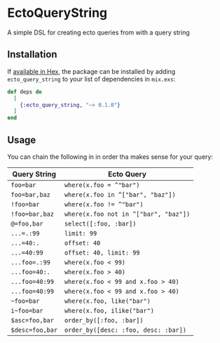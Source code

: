 # EctoQueryString

A simple DSL for creating ecto queries from with a query string

## Installation

If [available in Hex](https://hex.pm/docs/publish), the package can be installed
by adding `ecto_query_string` to your list of dependencies in `mix.exs`:

```elixir
def deps do
  [
    {:ecto_query_string, "~> 0.1.0"}
  ]
end
```

## Usage

You can chain the following in in order tha makes sense for your query:

Query String    | Ecto Query
--------------- | -----------
`foo=bar`       | `where(x.foo = ^"bar")`
`foo=bar,baz`   | `where(x.foo in ^["bar", "baz"])`
`!foo=bar`      | `where(x.foo != ^"bar")`
`!foo=bar,baz`  | `where(x.foo not in ^["bar", "baz"])`
`@=foo,bar`     | `select([:foo, :bar])`
`...=.:99`      | `limit: 99`
`...=40:.`      | `offset: 40`
`...=40:99`     | `offset: 40, limit: 99`
`...foo=.:99`   | `where(x.foo < 99)`
`...foo=40:.`   | `where(x.foo > 40)`
`...foo=40:99`  | `where(x.foo < 99 and x.foo > 40)`
`...foo=40:99`  | `where(x.foo < 99 and x.foo > 40)`
`~foo=bar`      | `where(x.foo, like("bar")`
`i~foo=bar`     | `where(x.foo, ilike("bar")`
`$asc=foo,bar`  | `order_by([:foo, :bar])`
`$desc=foo,bar` | `order_by([desc: :foo, desc: :bar])`


